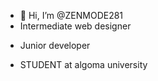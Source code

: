 - 👋 Hi, I’m @ZENMODE281
- Intermediate web designer
- <p style color= blue;> Junior developer</p>
- STUDENT at algoma university

<!---
ZENMODE281/ZENMODE281 is a ✨ special ✨ repository because its `README.md` (this file) appears on your GitHub profile.
You can click the Preview link to take a look at your changes.
--->
